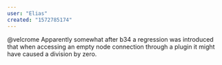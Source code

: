 ```yaml
---
user: "Elias"
created: "1572785174"
---
```


@velcrome Apparently somewhat after b34 a regression was introduced that when accessing an empty node connection through a plugin it might have caused a division by zero.
